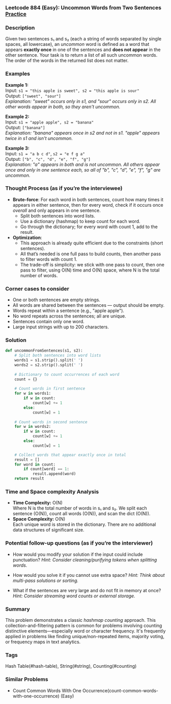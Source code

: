 ### Leetcode 884 (Easy): Uncommon Words from Two Sentences [Practice](https://leetcode.com/problems/uncommon-words-from-two-sentences)

### Description  
Given two sentences s₁ and s₂ (each a string of words separated by single spaces, all lowercase), an *uncommon* word is defined as a word that appears **exactly once** in one of the sentences and **does not appear** in the other sentence. Your task is to return a list of all such uncommon words. The order of the words in the returned list does not matter.

### Examples  

**Example 1:**  
Input: `s1 = "this apple is sweet", s2 = "this apple is sour"`  
Output: `["sweet", "sour"]`  
*Explanation: "sweet" occurs only in s1, and "sour" occurs only in s2. All other words appear in both, so they aren't uncommon.*

**Example 2:**  
Input: `s1 = "apple apple", s2 = "banana"`  
Output: `["banana"]`  
*Explanation: "banana" appears once in s2 and not in s1. "apple" appears twice in s1 and isn't uncommon.*

**Example 3:**  
Input: `s1 = "a b c d"`, `s2 = "e f g a"`  
Output: `["b", "c", "d", "e", "f", "g"]`  
*Explanation: "a" appears in both and is not uncommon. All others appear once and only in one sentence each, so all of "b", "c", "d", "e", "f", "g" are uncommon.*

### Thought Process (as if you’re the interviewee)  

- **Brute-force**: For each word in both sentences, count how many times it appears in either sentence, then for every word, check if it occurs once *overall* and only appears in one sentence.  
    - Split both sentences into word lists.
    - Use a dictionary (hashmap) to keep count for each word.
    - Go through the dictionary; for every word with count 1, add to the result.
- **Optimization**:  
    - This approach is already quite efficient due to the constraints (short sentences).
    - All that’s needed is one full pass to build counts, then another pass to filter words with count 1.
    - The trade-off is simplicity: we stick with one pass to count, then one pass to filter, using O(N) time and O(N) space, where N is the total number of words.

### Corner cases to consider  
- One or both sentences are empty strings.
- All words are shared between the sentences — output should be empty.
- Words repeat within a sentence (e.g., "apple apple").
- No word repeats across the sentences; all are unique.
- Sentences contain only one word.
- Large input strings with up to 200 characters.

### Solution

```python
def uncommonFromSentences(s1, s2):
    # Split both sentences into word lists
    words1 = s1.strip().split(' ')
    words2 = s2.strip().split(' ')
    
    # Dictionary to count occurrences of each word
    count = {}
    
    # Count words in first sentence
    for w in words1:
        if w in count:
            count[w] += 1
        else:
            count[w] = 1
            
    # Count words in second sentence
    for w in words2:
        if w in count:
            count[w] += 1
        else:
            count[w] = 1

    # Collect words that appear exactly once in total
    result = []
    for word in count:
        if count[word] == 1:
            result.append(word)
    return result
```

### Time and Space complexity Analysis  

- **Time Complexity:** O(N)  
  Where N is the total number of words in s₁ and s₂. We split each sentence (O(N)), count all words (O(N)), and scan the dict (O(N)).
- **Space Complexity:** O(N)  
  Each unique word is stored in the dictionary. There are no additional data structures of significant size.

### Potential follow-up questions (as if you’re the interviewer)  

- How would you modify your solution if the input could include punctuation?
  *Hint: Consider cleaning/purifying tokens when splitting words.*

- How would you solve it if you cannot use extra space?
  *Hint: Think about multi-pass solutions or sorting.*

- What if the sentences are very large and do not fit in memory at once?
  *Hint: Consider streaming word counts or external storage.*

### Summary
This problem demonstrates a classic *hashmap counting* approach. This collection-and-filtering pattern is common for problems involving counting distinctive elements—especially word or character frequency. It's frequently applied in problems like finding unique/non-repeated items, majority voting, or frequency maps in text analytics.

### Tags
Hash Table(#hash-table), String(#string), Counting(#counting)

### Similar Problems
- Count Common Words With One Occurrence(count-common-words-with-one-occurrence) (Easy)